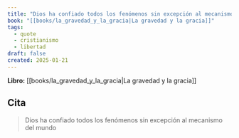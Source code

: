 ```yaml
---
title: "Dios ha confiado todos los fenómenos sin excepción al mecanismo del mundo"
book: "[[books/la_gravedad_y_la_gracia|La gravedad y la gracia]]"
tags:
  - quote
  - cristianismo
  - libertad
draft: false
created: 2025-01-21
---
```


**Libro:** [[books/la_gravedad_y_la_gracia|La gravedad y la gracia]]

## Cita
> Dios ha confiado todos los fenómenos sin excepción al mecanismo del mundo
